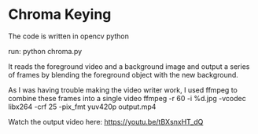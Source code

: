 # Chroma Keying

The code is written in opencv python

run: python chroma.py

It reads the foreground video and a background image and output a series of frames by blending the foreground object with the new background.

As I was having trouble making the video writer work, I used ffmpeg to combine these frames into a single video
ffmpeg -r 60  -i %d.jpg -vcodec libx264 -crf 25  -pix_fmt yuv420p output.mp4

Watch the output video here: https://youtu.be/tBXsnxHT_dQ
